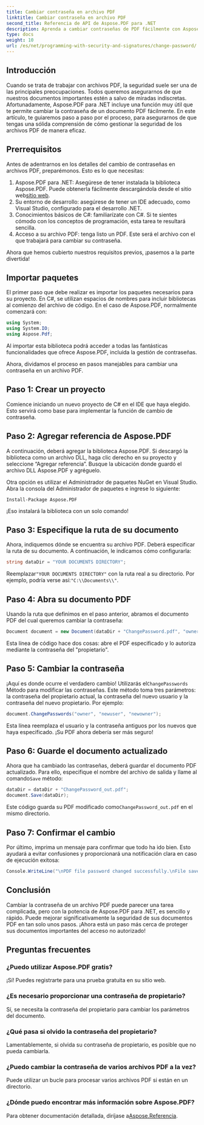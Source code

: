 ```yaml
---
title: Cambiar contraseña en archivo PDF
linktitle: Cambiar contraseña en archivo PDF
second_title: Referencia de API de Aspose.PDF para .NET
description: Aprenda a cambiar contraseñas de PDF fácilmente con Aspose.PDF para .NET. Nuestra guía paso a paso le guiará a través del proceso de forma segura.
type: docs
weight: 10
url: /es/net/programming-with-security-and-signatures/change-password/
---
```

## Introducción

Cuando se trata de trabajar con archivos PDF, la seguridad suele ser una de las principales preocupaciones. Todos queremos asegurarnos de que nuestros documentos importantes estén a salvo de miradas indiscretas. Afortunadamente, Aspose.PDF para .NET incluye una función muy útil que te permite cambiar la contraseña de un documento PDF fácilmente. En este artículo, te guiaremos paso a paso por el proceso, para asegurarnos de que tengas una sólida comprensión de cómo gestionar la seguridad de los archivos PDF de manera eficaz.

## Prerrequisitos

Antes de adentrarnos en los detalles del cambio de contraseñas en archivos PDF, preparémonos. Esto es lo que necesitas:

1. Aspose.PDF para .NET: Asegúrese de tener instalada la biblioteca Aspose.PDF. Puede obtenerla fácilmente descargándola desde el sitio web[sitio web](https://releases.aspose.com/pdf/net/).
2. Su entorno de desarrollo: asegúrese de tener un IDE adecuado, como Visual Studio, configurado para el desarrollo .NET.
3. Conocimientos básicos de C#: familiarízate con C#. Si te sientes cómodo con los conceptos de programación, esta tarea te resultará sencilla.
4. Acceso a su archivo PDF: tenga listo un PDF. Este será el archivo con el que trabajará para cambiar su contraseña.

Ahora que hemos cubierto nuestros requisitos previos, ¡pasemos a la parte divertida!

## Importar paquetes

El primer paso que debe realizar es importar los paquetes necesarios para su proyecto. En C#, se utilizan espacios de nombres para incluir bibliotecas al comienzo del archivo de código. En el caso de Aspose.PDF, normalmente comenzará con:

```csharp
using System;
using System.IO;
using Aspose.Pdf;
```

Al importar esta biblioteca podrá acceder a todas las fantásticas funcionalidades que ofrece Aspose.PDF, incluida la gestión de contraseñas. 

Ahora, dividamos el proceso en pasos manejables para cambiar una contraseña en un archivo PDF. 

## Paso 1: Crear un proyecto

Comience iniciando un nuevo proyecto de C# en el IDE que haya elegido. Esto servirá como base para implementar la función de cambio de contraseña.

## Paso 2: Agregar referencia de Aspose.PDF

A continuación, deberá agregar la biblioteca Aspose.PDF. Si descargó la biblioteca como un archivo DLL, haga clic derecho en su proyecto y seleccione “Agregar referencia”. Busque la ubicación donde guardó el archivo DLL Aspose.PDF y agréguelo.

Otra opción es utilizar el Administrador de paquetes NuGet en Visual Studio. Abra la consola del Administrador de paquetes e ingrese lo siguiente:

```
Install-Package Aspose.PDF
```

¡Eso instalará la biblioteca con un solo comando!

## Paso 3: Especifique la ruta de su documento

Ahora, indiquemos dónde se encuentra su archivo PDF. Deberá especificar la ruta de su documento. A continuación, le indicamos cómo configurarla:

```csharp
string dataDir = "YOUR DOCUMENTS DIRECTORY";
```

 Reemplazar`"YOUR DOCUMENTS DIRECTORY"` con la ruta real a su directorio. Por ejemplo, podría verse así:`"C:\\Documents\\"`.

## Paso 4: Abra su documento PDF

Usando la ruta que definimos en el paso anterior, abramos el documento PDF del cual queremos cambiar la contraseña:

```csharp
Document document = new Document(dataDir + "ChangePassword.pdf", "owner");
```

Esta línea de código hace dos cosas: abre el PDF especificado y lo autoriza mediante la contraseña del "propietario".

## Paso 5: Cambiar la contraseña

 ¡Aquí es donde ocurre el verdadero cambio! Utilizarás el`ChangePasswords` Método para modificar las contraseñas. Este método toma tres parámetros: la contraseña del propietario actual, la contraseña del nuevo usuario y la contraseña del nuevo propietario. Por ejemplo:

```csharp
document.ChangePasswords("owner", "newuser", "newowner");
```

Esta línea reemplaza el usuario y la contraseña antiguos por los nuevos que haya especificado. ¡Su PDF ahora debería ser más seguro!

## Paso 6: Guarde el documento actualizado

 Ahora que ha cambiado las contraseñas, deberá guardar el documento PDF actualizado. Para ello, especifique el nombre del archivo de salida y llame al comando`Save` método:

```csharp
dataDir = dataDir + "ChangePassword_out.pdf";
document.Save(dataDir);
```

 Este código guarda su PDF modificado como`ChangePassword_out.pdf` en el mismo directorio.

## Paso 7: Confirmar el cambio

Por último, imprima un mensaje para confirmar que todo ha ido bien. Esto ayudará a evitar confusiones y proporcionará una notificación clara en caso de ejecución exitosa:

```csharp
Console.WriteLine("\nPDF file password changed successfully.\nFile saved at " + dataDir);
```

## Conclusión

Cambiar la contraseña de un archivo PDF puede parecer una tarea complicada, pero con la potencia de Aspose.PDF para .NET, es sencillo y rápido. Puede mejorar significativamente la seguridad de sus documentos PDF en tan solo unos pasos. ¡Ahora está un paso más cerca de proteger sus documentos importantes del acceso no autorizado!

## Preguntas frecuentes

### ¿Puedo utilizar Aspose.PDF gratis?
¡Sí! Puedes registrarte para una prueba gratuita en su sitio web.

### ¿Es necesario proporcionar una contraseña de propietario?
Sí, se necesita la contraseña del propietario para cambiar los parámetros del documento.

### ¿Qué pasa si olvido la contraseña del propietario?
Lamentablemente, si olvida su contraseña de propietario, es posible que no pueda cambiarla.

### ¿Puedo cambiar la contraseña de varios archivos PDF a la vez?
Puede utilizar un bucle para procesar varios archivos PDF si están en un directorio.

### ¿Dónde puedo encontrar más información sobre Aspose.PDF?
 Para obtener documentación detallada, diríjase a[Aspose.Referencia](https://reference.aspose.com/pdf/net/).